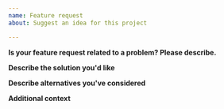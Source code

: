 ```yaml
---
name: Feature request
about: Suggest an idea for this project

---
```


**Is your feature request related to a problem? Please describe.**
<!-- A short description of what the problem is. -->

**Describe the solution you'd like**
<!-- A short description of what you want to happen. -->

**Describe alternatives you've considered**
<!-- A short description of any alternative solutions or features you've considered. -->

**Additional context**
<!-- Add any other context or screenshots about the feature request here. -->
